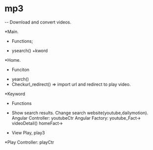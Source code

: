 # mp3
-- Download and convert videos.

*Main. 
- Functions;
+ ysearch()
+kword

*Home.
- Funciton
+ yearch()
+ Checkurl_redirect()
  => import url and redirect to play video.
  
*Keyword
- Functions
+ Show search results. Change search website(youtube,dailymotion).
Angular Controller: youtubeCtr
Angular Factory: 
youtube_Fact-> videoDetail()
homeFact->
- View Play, play3

*Play
Controller: playCtr

